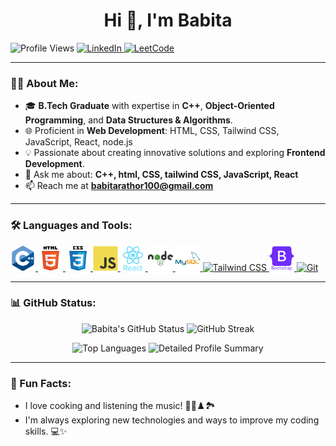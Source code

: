 <p align="center">
  <h1 align="center">Hi 👋, I'm Babita</h1>
  <img src="https://komarev.com/ghpvc/?username=RathoreBabita125&label=Profile%20Views&color=ff69b4&style=for-the-badge" alt="Profile Views" />
  
  <a href="https://www.linkedin.com/in/babita-276845204/" target="_blank">
    <img src="https://img.shields.io/badge/LinkedIn-%230077B5.svg?&style=for-the-badge&logo=linkedin&logoColor=white&border-radius=50%" alt="LinkedIn">
  </a>
  
  <a href="https://leetcode.com/u/Babita_R2525/" target="_blank">
    <img src="https://img.shields.io/badge/LeetCode-%23FFA116.svg?&style=for-the-badge&logo=leetcode&logoColor=black&border-radius=50%" alt="LeetCode">
  </a>

  
</p>

---

### 👨‍💻 About Me:
- 🎓 **B.Tech Graduate** with expertise in **C++**, **Object-Oriented Programming**, and **Data Structures & Algorithms**.
- 🌐 Proficient in **Web Development**: HTML, CSS, Tailwind CSS, JavaScript, React, node.js
- 💡 Passionate about creating innovative solutions and exploring **Frontend Development**.
- 💬 Ask me about: **C++, html, CSS, tailwind CSS, JavaScript, React**
- 📫 Reach me at **babitarathor100@gmail.com**
<!-- - 🌟 Check out my portfolio: [My Portfolio] -->

---

### 🛠️ Languages and Tools:
<p align="left">
  <a href="https://isocpp.org/" target="_blank">
    <img src="https://raw.githubusercontent.com/devicons/devicon/master/icons/cplusplus/cplusplus-original.svg" alt="C++" width="40" height="40"/>
  </a>
  <a href="https://developer.mozilla.org/en-US/docs/Web/HTML" target="_blank">
    <img src="https://raw.githubusercontent.com/devicons/devicon/master/icons/html5/html5-original-wordmark.svg" alt="HTML" width="40" height="40"/>
  </a>
  <a href="https://developer.mozilla.org/en-US/docs/Web/CSS" target="_blank">
    <img src="https://raw.githubusercontent.com/devicons/devicon/master/icons/css3/css3-original-wordmark.svg" alt="CSS" width="40" height="40"/>
  </a>
  <a href="https://developer.mozilla.org/en-US/docs/Web/JavaScript" target="_blank"> 
    <img src="https://raw.githubusercontent.com/devicons/devicon/master/icons/javascript/javascript-original.svg" alt="JavaScript" width="40" height="40"/>
  </a>
  <a href="https://reactjs.org/" target="_blank">
    <img src="https://raw.githubusercontent.com/devicons/devicon/master/icons/react/react-original-wordmark.svg" alt="React" width="40" height="40"/>
  </a>
  <a href="https://nodejs.org" target="_blank">
    <img src="https://raw.githubusercontent.com/devicons/devicon/master/icons/nodejs/nodejs-original-wordmark.svg" alt="Node.js" width="40" height="40"/>
  </a>
  <a href="https://www.mysql.com/" target="_blank">
    <img src="https://raw.githubusercontent.com/devicons/devicon/master/icons/mysql/mysql-original-wordmark.svg" alt="MySQL" width="40" height="40"/>
  </a>
  <a href="https://tailwindcss.com/" target="_blank">
    <img src="https://www.vectorlogo.zone/logos/tailwindcss/tailwindcss-icon.svg" alt="Tailwind CSS" width="40" height="40"/>
  </a>
  <a href="https://getbootstrap.com" target="_blank">
    <img src="https://raw.githubusercontent.com/devicons/devicon/master/icons/bootstrap/bootstrap-plain-wordmark.svg" alt="Bootstrap" width="40" height="40"/>
  </a>
  <a href="https://git-scm.com/" target="_blank">
    <img src="https://www.vectorlogo.zone/logos/git-scm/git-scm-icon.svg" alt="Git" width="40" height="40"/>
  </a>
</p>


---
### 📊 GitHub Status:
<p align="center">
  <img src="https://github-readme-stats.vercel.app/api?username=RathoreBabita125&show_icons=true&locale=en&theme=radical" alt="Babita's GitHub Status" width="300" />
  <img src="https://github-readme-streak-stats.herokuapp.com/?user=RathoreBabita125&theme=radical" alt="GitHub Streak" width="300" />
</p>

<p align="center">
  <img src="https://github-readme-stats.vercel.app/api/top-langs/?username=RathoreBabita125&layout=compact&theme=radical" alt="Top Languages" width="300" />
  <img src="https://github-profile-summary-cards.vercel.app/api/cards/profile-details?username=RathoreBabita125&theme=radical" alt="Detailed Profile Summary" width="300" />
</p>

---
### 🚀 Fun Facts:
- I love cooking and listening the music! 🕵️‍♂️♟️🏞️
- I'm always exploring new technologies and ways to improve my coding skills. 💻✨
